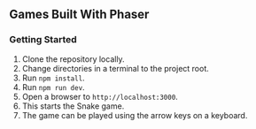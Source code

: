 ## Games Built With Phaser

### Getting Started

1. Clone the repository locally.
2. Change directories in a terminal to the project root.
3. Run `npm install`.
4. Run `npm run dev`.
5. Open a browser to `http://localhost:3000`.
6. This starts the Snake game.
7. The game can be played using the arrow keys on a keyboard.
